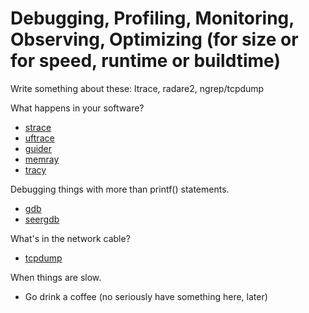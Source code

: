 # Debugging, Profiling, Monitoring, Observing, Optimizing (for size or for speed, runtime or buildtime)

Write something about these: ltrace, radare2, ngrep/tcpdump

What happens in your software?

- [strace](https://adfinis.com/en/blog/strace-performance-analysis/)
- [uftrace](https://uftrace.github.io/slide/#1)
- [guider]()
- [memray]()
- [tracy](https://github.com/wolfpld/tracy)

Debugging things with more than printf() statements.

- [gdb]()
- [seergdb]()

What's in the network cable?

- [tcpdump]()

When things are slow.

- Go drink a coffee (no seriously have something here, later)
